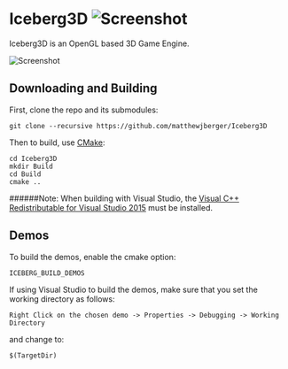 # Iceberg3D ![Screenshot](http://imgur.com/BKjpnp1.png)

Iceberg3D is an OpenGL based 3D Game Engine.

![Screenshot](http://imgur.com/fGLzSfE.jpg)

## Downloading and Building

First, clone the repo and its submodules:

    git clone --recursive https://github.com/matthewjberger/Iceberg3D
    
Then to build, use [CMake](https://cmake.org/):

    cd Iceberg3D
    mkdir Build
    cd Build
    cmake ..

######Note: When building with Visual Studio, the [Visual C++ Redistributable for Visual Studio 2015](https://www.microsoft.com/en-us/download/details.aspx?id=48145) must be installed. 

## Demos
To build the demos, enable the cmake option:

    ICEBERG_BUILD_DEMOS
    
If using Visual Studio to build the demos, make sure that you set the working directory as follows:

    Right Click on the chosen demo -> Properties -> Debugging -> Working Directory
    
and change to:
    
    $(TargetDir)
